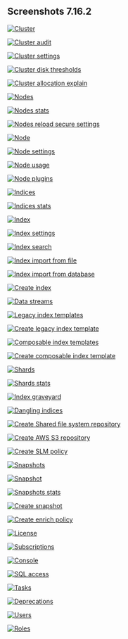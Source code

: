 ## Screenshots 7.16.2

[![Cluster](https://raw.githubusercontent.com/stephanediondev/elasticsearch-admin/main/screenshots/7.16.2/resized/resized-cluster.png)](https://raw.githubusercontent.com/stephanediondev/elasticsearch-admin/main/screenshots/7.16.2/original/original-cluster.png)

[![Cluster audit](https://raw.githubusercontent.com/stephanediondev/elasticsearch-admin/main/screenshots/7.16.2/resized/resized-cluster-audit.png)](https://raw.githubusercontent.com/stephanediondev/elasticsearch-admin/main/screenshots/7.16.2/original/original-cluster-audit.png)

[![Cluster settings](https://raw.githubusercontent.com/stephanediondev/elasticsearch-admin/main/screenshots/7.16.2/resized/resized-cluster-settings.png)](https://raw.githubusercontent.com/stephanediondev/elasticsearch-admin/main/screenshots/7.16.2/original/original-cluster-settings.png)

[![Cluster disk thresholds](https://raw.githubusercontent.com/stephanediondev/elasticsearch-admin/main/screenshots/7.16.2/resized/resized-disk-thresholds.png)](https://raw.githubusercontent.com/stephanediondev/elasticsearch-admin/main/screenshots/7.16.2/original/original-disk-thresholds.png)

[![Cluster allocation explain](https://raw.githubusercontent.com/stephanediondev/elasticsearch-admin/main/screenshots/7.16.2/resized/resized-cluster-allocation-explain.png)](https://raw.githubusercontent.com/stephanediondev/elasticsearch-admin/main/screenshots/7.16.2/original/original-cluster-allocation-explain.png)

[![Nodes](https://raw.githubusercontent.com/stephanediondev/elasticsearch-admin/main/screenshots/7.16.2/resized/resized-nodes.png)](https://raw.githubusercontent.com/stephanediondev/elasticsearch-admin/main/screenshots/7.16.2/original/original-nodes.png)

[![Nodes stats](https://raw.githubusercontent.com/stephanediondev/elasticsearch-admin/main/screenshots/7.16.2/resized/resized-nodes-stats.png)](https://raw.githubusercontent.com/stephanediondev/elasticsearch-admin/main/screenshots/7.16.2/original/original-nodes-stats.png)

[![Nodes reload secure settings](https://raw.githubusercontent.com/stephanediondev/elasticsearch-admin/main/screenshots/7.16.2/resized/resized-nodes-reload-secure-settings.png)](https://raw.githubusercontent.com/stephanediondev/elasticsearch-admin/main/screenshots/7.16.2/original/original-nodes-reload-secure-settings.png)

[![Node](https://raw.githubusercontent.com/stephanediondev/elasticsearch-admin/main/screenshots/7.16.2/resized/resized-node.png)](https://raw.githubusercontent.com/stephanediondev/elasticsearch-admin/main/screenshots/7.16.2/original/original-node.png)

[![Node settings](https://raw.githubusercontent.com/stephanediondev/elasticsearch-admin/main/screenshots/7.16.2/resized/resized-node-settings.png)](https://raw.githubusercontent.com/stephanediondev/elasticsearch-admin/main/screenshots/7.16.2/original/original-node-settings.png)

[![Node usage](https://raw.githubusercontent.com/stephanediondev/elasticsearch-admin/main/screenshots/7.16.2/resized/resized-node-usage.png)](https://raw.githubusercontent.com/stephanediondev/elasticsearch-admin/main/screenshots/7.16.2/original/original-node-usage.png)

[![Node plugins](https://raw.githubusercontent.com/stephanediondev/elasticsearch-admin/main/screenshots/7.16.2/resized/resized-node-plugins.png)](https://raw.githubusercontent.com/stephanediondev/elasticsearch-admin/main/screenshots/7.16.2/original/original-node-plugins.png)

[![Indices](https://raw.githubusercontent.com/stephanediondev/elasticsearch-admin/main/screenshots/7.16.2/resized/resized-indices.png)](https://raw.githubusercontent.com/stephanediondev/elasticsearch-admin/main/screenshots/7.16.2/original/original-indices.png)

[![Indices stats](https://raw.githubusercontent.com/stephanediondev/elasticsearch-admin/main/screenshots/7.16.2/resized/resized-indices-stats.png)](https://raw.githubusercontent.com/stephanediondev/elasticsearch-admin/main/screenshots/7.16.2/original/original-indices-stats.png)

[![Index](https://raw.githubusercontent.com/stephanediondev/elasticsearch-admin/main/screenshots/7.16.2/resized/resized-index.png)](https://raw.githubusercontent.com/stephanediondev/elasticsearch-admin/main/screenshots/7.16.2/original/original-index.png)

[![Index settings](https://raw.githubusercontent.com/stephanediondev/elasticsearch-admin/main/screenshots/7.16.2/resized/resized-index-settings.png)](https://raw.githubusercontent.com/stephanediondev/elasticsearch-admin/main/screenshots/7.16.2/original/original-index-settings.png)

[![Index search](https://raw.githubusercontent.com/stephanediondev/elasticsearch-admin/main/screenshots/7.16.2/resized/resized-index-search.png)](https://raw.githubusercontent.com/stephanediondev/elasticsearch-admin/main/screenshots/7.16.2/original/original-index-search.png)

[![Index import from file](https://raw.githubusercontent.com/stephanediondev/elasticsearch-admin/main/screenshots/7.16.2/resized/resized-index-file-import.png)](https://raw.githubusercontent.com/stephanediondev/elasticsearch-admin/main/screenshots/7.16.2/original/original-index-file-import.png)

[![Index import from database](https://raw.githubusercontent.com/stephanediondev/elasticsearch-admin/main/screenshots/7.16.2/resized/resized-index-database-import.png)](https://raw.githubusercontent.com/stephanediondev/elasticsearch-admin/main/screenshots/7.16.2/original/original-index-database-import.png)

[![Create index](https://raw.githubusercontent.com/stephanediondev/elasticsearch-admin/main/screenshots/7.16.2/resized/resized-index-create.png)](https://raw.githubusercontent.com/stephanediondev/elasticsearch-admin/main/screenshots/7.16.2/original/original-index-create.png)

[![Data streams](https://raw.githubusercontent.com/stephanediondev/elasticsearch-admin/main/screenshots/7.16.2/resized/resized-data-streams.png)](https://raw.githubusercontent.com/stephanediondev/elasticsearch-admin/main/screenshots/7.16.2/original/original-data-streams.png)

[![Legacy index templates](https://raw.githubusercontent.com/stephanediondev/elasticsearch-admin/main/screenshots/7.16.2/resized/resized-index-templates-legacy.png)](https://raw.githubusercontent.com/stephanediondev/elasticsearch-admin/main/screenshots/7.16.2/original/original-index-templates-legacy.png)

[![Create legacy index template](https://raw.githubusercontent.com/stephanediondev/elasticsearch-admin/main/screenshots/7.16.2/resized/resized-index-template-create-legacy.png)](https://raw.githubusercontent.com/stephanediondev/elasticsearch-admin/main/screenshots/7.16.2/original/original-index-template-create-legacy.png)

[![Composable index templates](https://raw.githubusercontent.com/stephanediondev/elasticsearch-admin/main/screenshots/7.16.2/resized/resized-index-templates.png)](https://raw.githubusercontent.com/stephanediondev/elasticsearch-admin/main/screenshots/7.16.2/original/original-index-templates.png)

[![Create composable index template](https://raw.githubusercontent.com/stephanediondev/elasticsearch-admin/main/screenshots/7.16.2/resized/resized-index-template-create.png)](https://raw.githubusercontent.com/stephanediondev/elasticsearch-admin/main/screenshots/7.16.2/original/original-index-template-create.png)

[![Shards](https://raw.githubusercontent.com/stephanediondev/elasticsearch-admin/main/screenshots/7.16.2/resized/resized-shards.png)](https://raw.githubusercontent.com/stephanediondev/elasticsearch-admin/main/screenshots/7.16.2/original/original-shards.png)

[![Shards stats](https://raw.githubusercontent.com/stephanediondev/elasticsearch-admin/main/screenshots/7.16.2/resized/resized-shards-stats.png)](https://raw.githubusercontent.com/stephanediondev/elasticsearch-admin/main/screenshots/7.16.2/original/original-shards-stats.png)

[![Index graveyard](https://raw.githubusercontent.com/stephanediondev/elasticsearch-admin/main/screenshots/7.16.2/resized/resized-index-graveyard.png)](https://raw.githubusercontent.com/stephanediondev/elasticsearch-admin/main/screenshots/7.16.2/original/original-index-graveyard.png)

[![Dangling indices](https://raw.githubusercontent.com/stephanediondev/elasticsearch-admin/main/screenshots/7.16.2/resized/resized-dangling-indices.png)](https://raw.githubusercontent.com/stephanediondev/elasticsearch-admin/main/screenshots/7.16.2/original/original-dangling-indices.png)

[![Create Shared file system repository](https://raw.githubusercontent.com/stephanediondev/elasticsearch-admin/main/screenshots/7.16.2/resized/resized-repository-create-fs.png)](https://raw.githubusercontent.com/stephanediondev/elasticsearch-admin/main/screenshots/7.16.2/original/original-repository-create-fs.png)

[![Create AWS S3 repository](https://raw.githubusercontent.com/stephanediondev/elasticsearch-admin/main/screenshots/7.16.2/resized/resized-repository-create-s3.png)](https://raw.githubusercontent.com/stephanediondev/elasticsearch-admin/main/screenshots/7.16.2/original/original-repository-create-s3.png)

[![Create SLM policy](https://raw.githubusercontent.com/stephanediondev/elasticsearch-admin/main/screenshots/7.16.2/resized/resized-slm-policy-create.png)](https://raw.githubusercontent.com/stephanediondev/elasticsearch-admin/main/screenshots/7.16.2/original/original-slm-policy-create.png)

[![Snapshots](https://raw.githubusercontent.com/stephanediondev/elasticsearch-admin/main/screenshots/7.16.2/resized/resized-snapshots.png)](https://raw.githubusercontent.com/stephanediondev/elasticsearch-admin/main/screenshots/7.16.2/original/original-snapshots.png)

[![Snapshot](https://raw.githubusercontent.com/stephanediondev/elasticsearch-admin/main/screenshots/7.16.2/resized/resized-snapshot.png)](https://raw.githubusercontent.com/stephanediondev/elasticsearch-admin/main/screenshots/7.16.2/original/original-snapshot.png)

[![Snapshots stats](https://raw.githubusercontent.com/stephanediondev/elasticsearch-admin/main/screenshots/7.16.2/resized/resized-snapshots-stats.png)](https://raw.githubusercontent.com/stephanediondev/elasticsearch-admin/main/screenshots/7.16.2/original/original-snapshots-stats.png)

[![Create snapshot](https://raw.githubusercontent.com/stephanediondev/elasticsearch-admin/main/screenshots/7.16.2/resized/resized-snapshot-create.png)](https://raw.githubusercontent.com/stephanediondev/elasticsearch-admin/main/screenshots/7.16.2/original/original-snapshot-create.png)

[![Create enrich policy](https://raw.githubusercontent.com/stephanediondev/elasticsearch-admin/main/screenshots/7.16.2/resized/resized-enrich-create.png)](https://raw.githubusercontent.com/stephanediondev/elasticsearch-admin/main/screenshots/7.16.2/original/original-enrich-create.png)

[![License](https://raw.githubusercontent.com/stephanediondev/elasticsearch-admin/main/screenshots/7.16.2/resized/resized-license.png)](https://raw.githubusercontent.com/stephanediondev/elasticsearch-admin/main/screenshots/7.16.2/original/original-license.png)

[![Subscriptions](https://raw.githubusercontent.com/stephanediondev/elasticsearch-admin/main/screenshots/7.16.2/resized/resized-subscriptions.png)](https://raw.githubusercontent.com/stephanediondev/elasticsearch-admin/main/screenshots/7.16.2/original/original-subscriptions.png)

[![Console](https://raw.githubusercontent.com/stephanediondev/elasticsearch-admin/main/screenshots/7.16.2/resized/resized-console.png)](https://raw.githubusercontent.com/stephanediondev/elasticsearch-admin/main/screenshots/7.16.2/original/original-console.png)

[![SQL access](https://raw.githubusercontent.com/stephanediondev/elasticsearch-admin/main/screenshots/7.16.2/resized/resized-sql.png)](https://raw.githubusercontent.com/stephanediondev/elasticsearch-admin/main/screenshots/7.16.2/original/original-sql.png)

[![Tasks](https://raw.githubusercontent.com/stephanediondev/elasticsearch-admin/main/screenshots/7.16.2/resized/resized-tasks.png)](https://raw.githubusercontent.com/stephanediondev/elasticsearch-admin/main/screenshots/7.16.2/original/original-tasks.png)

[![Deprecations](https://raw.githubusercontent.com/stephanediondev/elasticsearch-admin/main/screenshots/7.16.2/resized/resized-deprecations.png)](https://raw.githubusercontent.com/stephanediondev/elasticsearch-admin/main/screenshots/7.16.2/original/original-deprecations.png)

[![Users](https://raw.githubusercontent.com/stephanediondev/elasticsearch-admin/main/screenshots/7.16.2/resized/resized-elasticsearch-users.png)](https://raw.githubusercontent.com/stephanediondev/elasticsearch-admin/main/screenshots/7.16.2/original/original-elasticsearch-users.png)

[![Roles](https://raw.githubusercontent.com/stephanediondev/elasticsearch-admin/main/screenshots/7.16.2/resized/resized-elasticsearch-roles.png)](https://raw.githubusercontent.com/stephanediondev/elasticsearch-admin/main/screenshots/7.16.2/original/original-elasticsearch-roles.png)


